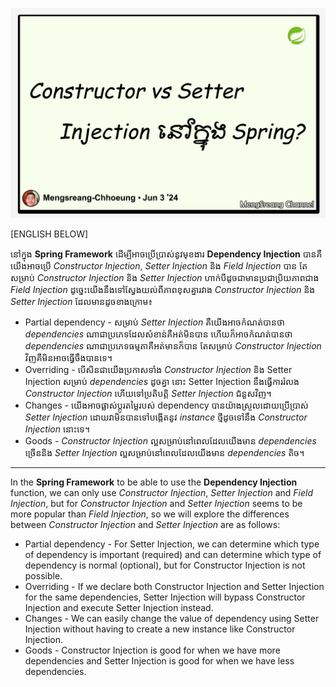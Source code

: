 ![what-is-the-difference-between-constructor-injection-and-setter-injection](./images/what-is-the-difference-between-constructor-injection-and-setter-injection.jpg "What is the difference between constructor injection and setter injection")

[ENGLISH BELOW]

នៅក្នុង **Spring Framework** ដើម្បីអាចប្រើប្រាស់នូវមុខងារ **Dependency Injection** បានគឺយើងអាចប្រើ _Constructor Injection_, _Setter Injection_ និង _Field Injection_ បាន តែសម្រាប់ _Constructor Injection_ និង _Setter Injection_ ហាក់បីដូចជាមានប្រជាប្រិយភាពជាង _Field Injection_ ដូច្នេះយើងនឹងទៅស្វែងយល់ពីភាពខុសគ្នារវាង _Constructor Injection_ និង _Setter Injection_ ដែលមានដូចខាងក្រោម៖

- Partial dependency - សម្រាប់ _Setter Injection_ គឺយើងអាចកំណត់បានថា _dependencies_ ណាជាប្រភេទដែលសំខាន់គឺអត់មិនបាន ហើយក៏អាចកំណត់បានថា _dependencies_ ណាជាប្រភេទធម្មតាគឺអត់មានក៏បាន តែសម្រាប់ _Constructor Injection_ វិញគឺមិនអាចធ្វើចឹងបានទេ។
- Overriding - បើសិនជាយើងប្រកាសទាំង​ _Constructor Injection_ និង Setter Injection សម្រាប់ _dependencies_ ដូចគ្នា នោះ Setter Injection នឹងធ្វើការ​រំលង _Constructor Injection_ ហើយទៅប្រតិបត្តិ _Setter Injection_ ជំនួសវិញ។
- Changes - យើងអាចផ្លាស់ប្តូរតម្លៃរបស់ dependency បានយ៉ាងស្រួលដោយប្រើប្រាស់ _Setter Injection_ ដោយវាមិនបានទៅបង្កើតនូវ _instance_ ថ្មីដូចទៅនឹង _Constructor Injection_ នោះទេ។
- Goods - _Constructor Injection_ ល្អសម្រាប់នៅពេលដែលយើងមាន _dependencies_ ច្រើននិង _Setter Injection_ ល្អសម្រាប់នៅពេលដែលយើងមាន _dependencies_ តិច។

---

In the **Spring Framework** to be able to use the **Dependency Injection** function, we can only use _Constructor Injection_, _Setter Injection_ and _Field Injection_, but for _Constructor Injection_ and _Setter Injection_ seems to be more popular than _Field Injection_, so we will explore the differences between _Constructor Injection_ and _Setter Injection_ are as follows:

- Partial dependency - For Setter Injection, we can determine which type of dependency is important (required) and can determine which type of dependency is normal (optional), but for Constructor Injection is not possible.
- Overriding - If we declare both Constructor Injection and Setter Injection for the same dependencies, Setter Injection will bypass Constructor Injection and execute Setter Injection instead.
- Changes - We can easily change the value of dependency using Setter Injection without having to create a new instance like Constructor Injection.
- Goods - Constructor Injection is good for when we have more dependencies and Setter Injection is good for when we have less dependencies.
